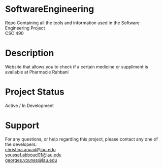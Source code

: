 # SoftwareEngineering
Repo Containing all the tools and information used in the Software Engineering Project
<br />CSC 490
# Description
Website that allows you to check if a certain medicine or suppliment is available at Pharmacie Rahbani
# Project Status
Active / In Development
# Support
For any questions, or help regarding this project, please contact any one of the developers:
<br />
christina.aouad@lau.edu
<br />
youssef.abboud01@lau.edu
<br />
georges.younes@lau.edu
<br />

